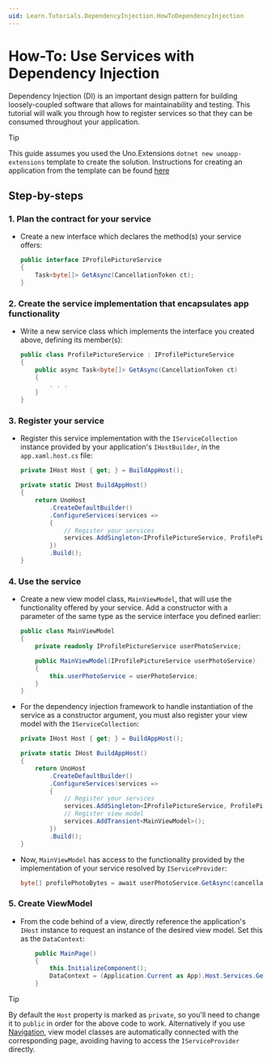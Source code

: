 ```yaml
---
uid: Learn.Tutorials.DependencyInjection.HowToDependencyInjection
---
```

# How-To: Use Services with Dependency Injection

Dependency Injection (DI) is an important design pattern for building loosely-coupled software that allows for maintainability and testing. This tutorial will walk you through how to register services so that they can be consumed throughout your application.

> [!TIP]
> This guide assumes you used the Uno.Extensions `dotnet new unoapp-extensions` template to create the solution. Instructions for creating an application from the template can be found [here](../GettingStarted/UsingUnoExtensions.md)

## Step-by-steps

### 1. Plan the contract for your service  
* Create a new interface which declares the method(s) your service offers: 
    ```cs
    public interface IProfilePictureService
    {
        Task<byte[]> GetAsync(CancellationToken ct);
    }
    ```

### 2. Create the service implementation that encapsulates app functionality 
* Write a new service class which implements the interface you created above, defining its member(s):
    ```cs
    public class ProfilePictureService : IProfilePictureService
    {
        public async Task<byte[]> GetAsync(CancellationToken ct)
        {
            . . .
        }
    }
    ```
### 3. Register your service
* Register this service implementation with the `IServiceCollection` instance provided by your application's `IHostBuilder`, in the `app.xaml.host.cs` file:
    ```cs
    private IHost Host { get; } = BuildAppHost();

    private static IHost BuildAppHost()
	{ 
		return UnoHost
            .CreateDefaultBuilder()
            .ConfigureServices(services =>
			{
			    // Register your services
				services.AddSingleton<IProfilePictureService, ProfilePictureService>();
			})
            .Build();
    }
    ```
### 4. Use the service
* Create a new view model class, `MainViewModel`, that will use the functionality offered by your service. Add a constructor with a parameter of the same type as the service interface you defined earlier:
    ```cs
    public class MainViewModel
    {
        private readonly IProfilePictureService userPhotoService;

        public MainViewModel(IProfilePictureService userPhotoService)
        {
            this.userPhotoService = userPhotoService;
        }
    }
    ```
* For the dependency injection framework to handle instantiation of the service as a constructor argument, you must also register your view model with the `IServiceCollection`:
    ```cs
    private IHost Host { get; } = BuildAppHost();

    private static IHost BuildAppHost()
	{ 
		return UnoHost
            .CreateDefaultBuilder()
            .ConfigureServices(services =>
			{
				// Register your services
				services.AddSingleton<IProfilePictureService, ProfilePictureService>();
                // Register view model
                services.AddTransient<MainViewModel>();
			})
            .Build();
    }        
    ```
* Now, `MainViewModel` has access to the functionality provided by the implementation of your service resolved by `IServiceProvider`:
    ```cs
    byte[] profilePhotoBytes = await userPhotoService.GetAsync(cancellationToken);
    ```
### 5. Create ViewModel 
* From the code behind of a view, directly reference the application's `IHost` instance to request an instance of the desired view model. Set this as the `DataContext`:
    ```cs
        public MainPage()
        {
            this.InitializeComponent();
            DataContext = (Application.Current as App).Host.Services.GetRequiredService<MainViewModel>();
        }
    ```
> [!TIP]
> By default the `Host` property is marked as `private`, so you'll need to change it to `public` in order for the above code to work. Alternatively if you use [Navigation](../../Navigation/NavigationOverview.md), view model classes are automatically connected with the corresponding page, avoiding having to access the `IServiceProvider` directly. 
